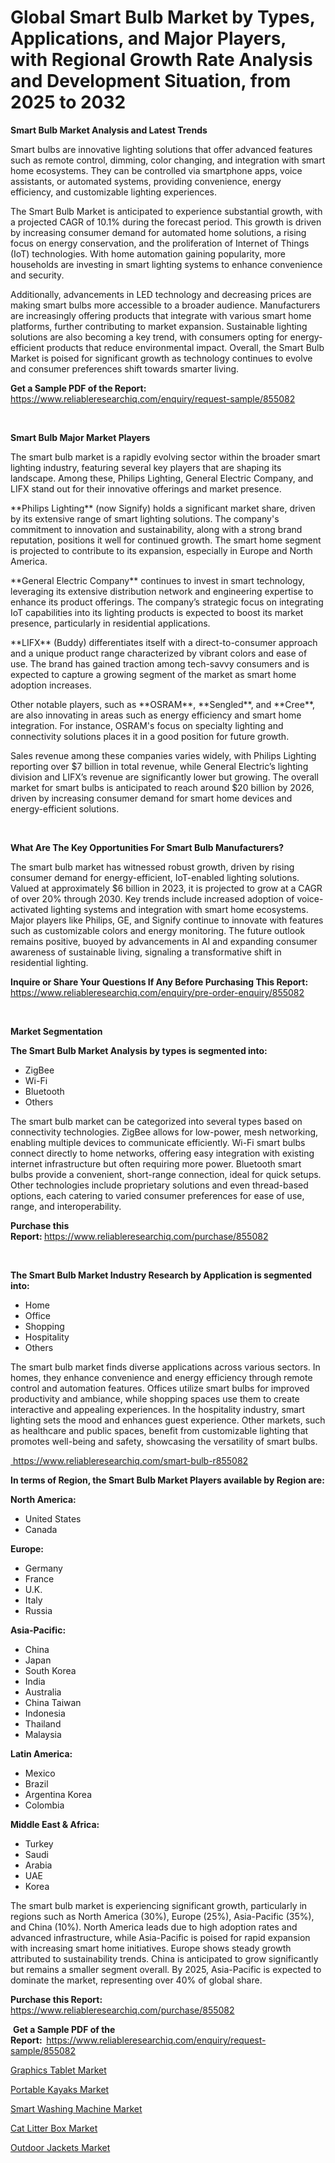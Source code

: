 <p><h1>Global Smart Bulb Market by Types, Applications, and Major Players, with Regional Growth Rate Analysis and Development Situation, from 2025 to 2032</h1></p><p><strong>Smart Bulb Market Analysis and Latest Trends</strong></p>
<p><p>Smart bulbs are innovative lighting solutions that offer advanced features such as remote control, dimming, color changing, and integration with smart home ecosystems. They can be controlled via smartphone apps, voice assistants, or automated systems, providing convenience, energy efficiency, and customizable lighting experiences.</p><p>The Smart Bulb Market is anticipated to experience substantial growth, with a projected CAGR of 10.1% during the forecast period. This growth is driven by increasing consumer demand for automated home solutions, a rising focus on energy conservation, and the proliferation of Internet of Things (IoT) technologies. With home automation gaining popularity, more households are investing in smart lighting systems to enhance convenience and security.</p><p>Additionally, advancements in LED technology and decreasing prices are making smart bulbs more accessible to a broader audience. Manufacturers are increasingly offering products that integrate with various smart home platforms, further contributing to market expansion. Sustainable lighting solutions are also becoming a key trend, with consumers opting for energy-efficient products that reduce environmental impact. Overall, the Smart Bulb Market is poised for significant growth as technology continues to evolve and consumer preferences shift towards smarter living.</p></p>
<p><strong>Get a Sample PDF of the Report:&nbsp;</strong> <a href="https://www.reliableresearchiq.com/enquiry/request-sample/855082?utm_campaign=1896&utm_medium=2&utm_source=Github&utm_content=ia&utm_term=04042025&utm_id=smart-bulb">https://www.reliableresearchiq.com/enquiry/request-sample/855082</a></p>
<p>&nbsp;</p>
<p><strong>Smart Bulb Major Market Players</strong></p>
<p><p>The smart bulb market is a rapidly evolving sector within the broader smart lighting industry, featuring several key players that are shaping its landscape. Among these, Philips Lighting, General Electric Company, and LIFX stand out for their innovative offerings and market presence.</p><p>**Philips Lighting** (now Signify) holds a significant market share, driven by its extensive range of smart lighting solutions. The company's commitment to innovation and sustainability, along with a strong brand reputation, positions it well for continued growth. The smart home segment is projected to contribute to its expansion, especially in Europe and North America.</p><p>**General Electric Company** continues to invest in smart technology, leveraging its extensive distribution network and engineering expertise to enhance its product offerings. The company’s strategic focus on integrating IoT capabilities into its lighting products is expected to boost its market presence, particularly in residential applications.</p><p>**LIFX** (Buddy) differentiates itself with a direct-to-consumer approach and a unique product range characterized by vibrant colors and ease of use. The brand has gained traction among tech-savvy consumers and is expected to capture a growing segment of the market as smart home adoption increases.</p><p>Other notable players, such as **OSRAM**, **Sengled**, and **Cree**, are also innovating in areas such as energy efficiency and smart home integration. For instance, OSRAM's focus on specialty lighting and connectivity solutions places it in a good position for future growth.</p><p>Sales revenue among these companies varies widely, with Philips Lighting reporting over $7 billion in total revenue, while General Electric’s lighting division and LIFX’s revenue are significantly lower but growing. The overall market for smart bulbs is anticipated to reach around $20 billion by 2026, driven by increasing consumer demand for smart home devices and energy-efficient solutions.</p></p>
<p>&nbsp;</p>
<p><strong>What Are The Key Opportunities For Smart Bulb Manufacturers?</strong></p>
<p><p>The smart bulb market has witnessed robust growth, driven by rising consumer demand for energy-efficient, IoT-enabled lighting solutions. Valued at approximately $6 billion in 2023, it is projected to grow at a CAGR of over 20% through 2030. Key trends include increased adoption of voice-activated lighting systems and integration with smart home ecosystems. Major players like Philips, GE, and Signify continue to innovate with features such as customizable colors and energy monitoring. The future outlook remains positive, buoyed by advancements in AI and expanding consumer awareness of sustainable living, signaling a transformative shift in residential lighting.</p></p>
<p><strong>Inquire or Share Your Questions If Any Before Purchasing This Report:</strong> <a href="https://www.reliableresearchiq.com/enquiry/pre-order-enquiry/855082?utm_campaign=1896&utm_medium=2&utm_source=Github&utm_content=ia&utm_term=04042025&utm_id=smart-bulb">https://www.reliableresearchiq.com/enquiry/pre-order-enquiry/855082</a></p>
<p>&nbsp;</p>
<p><strong>Market Segmentation</strong></p>
<p><strong>The Smart Bulb Market Analysis by types is segmented into:</strong></p>
<p><ul><li>ZigBee</li><li>Wi-Fi</li><li>Bluetooth</li><li>Others</li></ul></p>
<p><p>The smart bulb market can be categorized into several types based on connectivity technologies. ZigBee allows for low-power, mesh networking, enabling multiple devices to communicate efficiently. Wi-Fi smart bulbs connect directly to home networks, offering easy integration with existing internet infrastructure but often requiring more power. Bluetooth smart bulbs provide a convenient, short-range connection, ideal for quick setups. Other technologies include proprietary solutions and even thread-based options, each catering to varied consumer preferences for ease of use, range, and interoperability.</p></p>
<p><strong>Purchase this Report:&nbsp;</strong><a href="https://www.reliableresearchiq.com/purchase/855082?utm_campaign=1896&utm_medium=2&utm_source=Github&utm_content=ia&utm_term=04042025&utm_id=smart-bulb">https://www.reliableresearchiq.com/purchase/855082</a></p>
<p>&nbsp;</p>
<p><strong>The Smart Bulb Market Industry Research by Application is segmented into:</strong></p>
<p><ul><li>Home</li><li>Office</li><li>Shopping</li><li>Hospitality</li><li>Others</li></ul></p>
<p><p>The smart bulb market finds diverse applications across various sectors. In homes, they enhance convenience and energy efficiency through remote control and automation features. Offices utilize smart bulbs for improved productivity and ambiance, while shopping spaces use them to create interactive and appealing experiences. In the hospitality industry, smart lighting sets the mood and enhances guest experience. Other markets, such as healthcare and public spaces, benefit from customizable lighting that promotes well-being and safety, showcasing the versatility of smart bulbs.</p></p>
<p><a href="https://www.reliableresearchiq.com/smart-bulb-r855082?utm_campaign=1896&utm_medium=2&utm_source=Github&utm_content=ia&utm_term=04042025&utm_id=smart-bulb">&nbsp;https://www.reliableresearchiq.com/smart-bulb-r855082</a></p>
<p><strong>In terms of Region, the Smart Bulb Market Players available by Region are:</strong></p>
<p>
    <p> <strong> North America: </strong>
        <ul>
            <li>United States</li>
            <li>Canada</li>
        </ul>
        </p> 
    <p> <strong> Europe: </strong>
        <ul>
            <li>Germany</li>
            <li>France</li>
            <li>U.K.</li>
            <li>Italy</li>
            <li>Russia</li>
        </ul>
        </p> 
    <p> <strong> Asia-Pacific: </strong>
        <ul>
            <li>China</li>
            <li>Japan</li>
            <li>South Korea</li>
            <li>India</li>
            <li>Australia</li>
            <li>China Taiwan</li>
            <li>Indonesia</li>
            <li>Thailand</li>
            <li>Malaysia</li>
        </ul>
        </p> 
    <p> <strong> Latin America: </strong>
        <ul>
            <li>Mexico</li>
            <li>Brazil</li>
            <li>Argentina Korea</li>
            <li>Colombia</li>
        </ul>
        </p> 
    <p> <strong> Middle East & Africa: </strong>
        <ul>
            <li>Turkey</li>
            <li>Saudi</li>
            <li>Arabia</li>
            <li>UAE</li>
            <li>Korea</li>
        </ul>
    </p>
    </p>
<p><p>The smart bulb market is experiencing significant growth, particularly in regions such as North America (30%), Europe (25%), Asia-Pacific (35%), and China (10%). North America leads due to high adoption rates and advanced infrastructure, while Asia-Pacific is poised for rapid expansion with increasing smart home initiatives. Europe shows steady growth attributed to sustainability trends. China is anticipated to grow significantly but remains a smaller segment overall. By 2025, Asia-Pacific is expected to dominate the market, representing over 40% of global share.</p></p>
<p><strong>Purchase this Report: </strong><a href="https://www.reliableresearchiq.com/purchase/855082?utm_campaign=1896&utm_medium=2&utm_source=Github&utm_content=ia&utm_term=04042025&utm_id=smart-bulb">https://www.reliableresearchiq.com/purchase/855082</a></p>
<p>&nbsp;<strong>Get a Sample PDF of the Report:&nbsp;&nbsp;</strong><a href="https://www.reliableresearchiq.com/enquiry/request-sample/855082?utm_campaign=1896&utm_medium=2&utm_source=Github&utm_content=ia&utm_term=04042025&utm_id=smart-bulb">https://www.reliableresearchiq.com/enquiry/request-sample/855082</a></p>
<p><strong></strong></p>
<p><p><a href="https://github.com/keeniielokl/Market-Research-Report-List-1/blob/main/graphics-tablet-market.md?utm_campaign=1896&utm_medium=2&utm_source=Github&utm_content=ia&utm_term=04042025&utm_id=smart-bulb">Graphics Tablet Market</a></p><p><a href="https://github.com/bauzolesco/Market-Research-Report-List-1/blob/main/portable-kayaks-market.md?utm_campaign=1896&utm_medium=2&utm_source=Github&utm_content=ia&utm_term=04042025&utm_id=smart-bulb">Portable Kayaks Market</a></p><p><a href="https://github.com/alablisepah/Market-Research-Report-List-1/blob/main/smart-washing-machine-market.md?utm_campaign=1896&utm_medium=2&utm_source=Github&utm_content=ia&utm_term=04042025&utm_id=smart-bulb">Smart Washing Machine Market</a></p><p><a href="https://github.com/kuziaaring40/Market-Research-Report-List-1/blob/main/cat-litter-box-market.md?utm_campaign=1896&utm_medium=2&utm_source=Github&utm_content=ia&utm_term=04042025&utm_id=smart-bulb">Cat Litter Box Market</a></p><p><a href="https://github.com/hoganemken50/Market-Research-Report-List-1/blob/main/outdoor-jackets-market.md?utm_campaign=1896&utm_medium=2&utm_source=Github&utm_content=ia&utm_term=04042025&utm_id=smart-bulb">Outdoor Jackets Market</a></p></p>